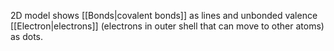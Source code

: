 2D model shows [[Bonds|covalent bonds]] as lines and unbonded valence [[Electron|electrons]] (electrons in outer shell that can move to other atoms) as dots.